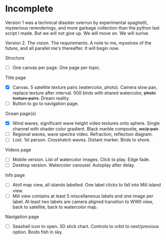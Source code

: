 # Incomplete

Version 1 was a technical disaster overrun by experimental spaghetti, mysterious rerenderings, and more garbage collection than the python last script I made. But we will not give up. We will move on. We will surive.

Version 2. The vision. The requirements. A note to me, myselves of the future, and all parallel me's thereafter. It will begin now.

Structure

- [ ] One canvas per page. One page per topic.

Title page

- [x] Canvas. 5 satellite texture pairs (watercolor, photo). Camera slow pan, replace texture after interval. 500 birds with shared watercolor, ~~photo texture pairs~~. Dream reality.
- [ ] Button to go to navigation page.

Ocean page(s)

- [X] Wind waves, significant wave height video textures onto sphere. Single channel with shader color gradient. Black marble composite, ~~wc/p pair~~.
- [ ] Regional waves, wave spectra video. Refraction, reflection diagram.
- [ ] Lost. 1st person. Crosshatch waves. Distant marker. Birds to shore.

Videos page

- [ ] Mobile version. List of watercolor images. Click to play. Edge fade.
- [ ] Desktop version. Watercolor carousel. Autoplay after delay.

Info page

- [ ] Atoll map view, all islands labelled. One label clicks to fall into Mili island view.
- [ ] Mili view contains at least 5 miscellaneous labels and one image per label. At least two labels are camera aligned transition to WWII view, back to satellite, back to watercolor map.

Navigation page

- [ ] Seashell icon to open. 3D stick chart. Controls to orbit to next/previous option. Boids fish in sky.
